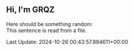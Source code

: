 ## Hi, I'm GRQZ
Here should be something random:  
This sentence is read from a file.


Last Update: 2024-10-26 00:43:57.894611+00:00
